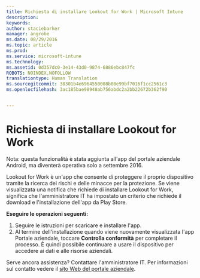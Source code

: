 ```yaml
---
title: Richiesta di installare Lookout for Work | Microsoft Intune
description: 
keywords: 
author: staciebarker
manager: angrobe
ms.date: 08/29/2016
ms.topic: article
ms.prod: 
ms.service: microsoft-intune
ms.technology: 
ms.assetid: 0d357dc0-3e14-43d0-9874-6886ebc847fc
ROBOTS: NOINDEX,NOFOLLOW
translationtype: Human Translation
ms.sourcegitcommit: 38301b4e6964550008b08e99bf7016f1cc2561c3
ms.openlocfilehash: 3ac185bae98948ab756abdc2a2bb22672b362f90


---
```


# Richiesta di installare Lookout for Work
Nota: questa funzionalità è stata aggiunta all'app del portale aziendale Android, ma diventerà operativa solo a settembre 2016.

Lookout for Work è un'app che consente di proteggere il proprio dispositivo tramite la ricerca dei rischi e delle minacce per la protezione. Se viene visualizzata una notifica che richiede di installare Lookout for Work, significa che l'amministratore IT ha impostato un criterio che richiede il download e l'installazione dell'app da Play Store.

**Eseguire le operazioni seguenti:**

1.  Seguire le istruzioni per scaricare e installare l'app.
2.  Al termine dell'installazione quando viene nuovamente visualizzata l'app Portale aziendale, toccare **Controlla conformità** per completare il processo. È quindi possibile continuare a usare il dispositivo per accedere ai dati e alle risorse aziendali.

Serve ancora assistenza? Contattare l'amministratore IT. Per informazioni sul contatto vedere il [sito Web del portale aziendale](http://portal.manage.microsoft.com).





<!--HONumber=Aug16_HO5-->


